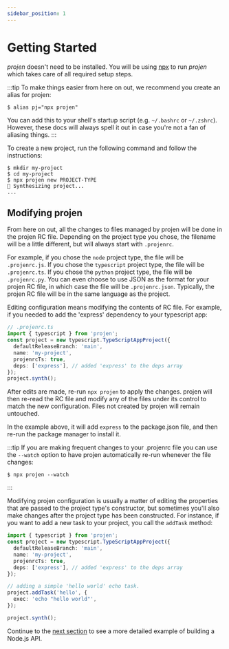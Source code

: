 ```yaml
---
sidebar_position: 1
---
```


# Getting Started

_projen_ doesn't need to be installed. You will be using [npx](https://docs.npmjs.com/cli/v7/commands/npx) to run _projen_ which takes care of all required setup steps.

:::tip
To make things easier from here on out, we recommend you create an alias for projen:

```shell
$ alias pj="npx projen"
```

You can add this to your shell's startup script (e.g. `~/.bashrc` or `~/.zshrc`).
However, these docs will always spell it out in case you're not a fan of aliasing things.
:::

To create a new project, run the following command and follow the instructions:

```console
$ mkdir my-project
$ cd my-project
$ npx projen new PROJECT-TYPE
🤖 Synthesizing project...
...
```

## Modifying projen

From here on out, all the changes to files managed by projen will be done in the projen RC file. 
Depending on the project type you chose, the filename will be a little different, but will always start with 
`.projenrc`. 

For example, if you chose the `node` project type, the file will be `.projenrc.js`. 
If you chose the `typescript` project type, the file will be `.projenrc.ts`.
If you chose the `python` project type, the file will be `.projenrc.py`.
You can even choose to use JSON as the format for your projen RC file, in which case the file will be `.projenrc.json`.
Typically, the projen RC file will be in the same language as the project.

Editing configuration means modifying the contents of RC file. For example, if you needed to add the 'express' dependency
to your typescript app:

```typescript
// .projenrc.ts
import { typescript } from 'projen';
const project = new typescript.TypeScriptAppProject({
  defaultReleaseBranch: 'main',
  name: 'my-project',
  projenrcTs: true,
  deps: ['express'], // added 'express' to the deps array
});
project.synth();
```

After edits are made, re-run `npx projen` to apply the changes.
projen will then re-read the RC file and modify any of the files under its control to match the new configuration. 
Files not created by projen will remain untouched. 

In the example above, it will add `express` to the package.json file,
and then re-run the package manager to install it.

:::tip
If you are making frequent changes to your .projenrc file you can use the `--watch` option to have projen automatically
re-run whenever the file changes:

```shell
$ npx projen --watch
```
:::

Modifying projen configuration is usually a matter of editing the properties that are passed to the project type's 
constructor, but sometimes you'll also make changes after the project type has been constructed. 
For instance, if you want to add a new task to your project, you call the `addTask` method:

```typescript
import { typescript } from 'projen';
const project = new typescript.TypeScriptAppProject({
  defaultReleaseBranch: 'main',
  name: 'my-project',
  projenrcTs: true,
  deps: ['express'], // added 'express' to the deps array
});

// adding a simple 'hello world' echo task.
project.addTask('hello', {
  exec: 'echo "hello world"',
});

project.synth();
```

Continue to the [next section](./build-a-simple-nodejs-api.md) to see a more detailed example of building a Node.js API.




